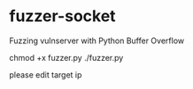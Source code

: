 # fuzzer-socket
Fuzzing vulnserver with Python 
Buffer Overflow

chmod +x fuzzer.py
./fuzzer.py

please edit target ip
